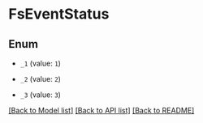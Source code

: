 # FsEventStatus

## Enum


* `_1` (value: `1`)

* `_2` (value: `2`)

* `_3` (value: `3`)


[[Back to Model list]](../README.md#documentation-for-models) [[Back to API list]](../README.md#documentation-for-api-endpoints) [[Back to README]](../README.md)


